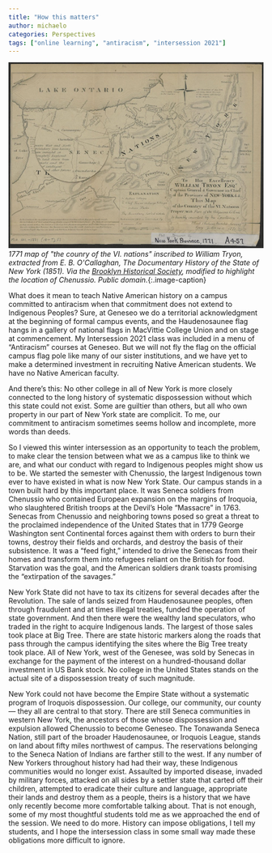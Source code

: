 ```yaml
---
title: "How this matters" 
author: michaelo
categories: Perspectives
tags: ["online learning", "antiracism", "intersession 2021"]
---
```


![1771 map of the country of the Six Nations](/images/bhs_midatl003443863_a-scaled_35pc_chenussio.jpg)
*1771 map of "the counry of the VI. nations" inscribed to William Tryon, extracted from E. B. O'Callaghan, The Documentary History of the State of New York (1851). Via the [Brooklyn Historical Society](https://mapcollections.brooklynhistory.org/map/to-his-excellency-william-tryon-esqr-captain-general-governor-in-chief-of-the-province-of-new-york-this-map-of-the-country-of-the-vi-nations-proper-with-part-of-the-adjacent-colonies-is-hum/), modified to highlight the location of Chenussio. Public domain.*{:.image-caption}

<span class="drop">W</span>hat does it mean to teach Native American history on a campus committed to antiracism when that commitment does not extend to Indigenous Peoples? Sure, at Geneseo we do a territorial acknowledgment at the beginning of formal campus events, and the Haudenosaunee flag hangs in a gallery of national flags in MacVittie College Union and on stage at commencement. My Intersession 2021 class was included in a menu of “Antiracism” courses at Geneseo. But we will not fly the flag on the official campus flag pole like many of our sister institutions, and we have yet to make a determined investment in recruiting Native American students. We have no Native American faculty.

<!--more-->

And there’s this: No other college in all of New York is more closely connected to the long history of systematic dispossession without which this state could not exist. Some are guiltier than others, but all who own property in our part of New York state are complicit. To me, our commitment to antiracism sometimes seems hollow and incomplete, more words than deeds.

So I viewed this winter intersession as an opportunity to teach the problem, to make clear the tension between what we as a campus like to think we are, and what our conduct with regard to Indigenous peoples might show us to be. We started the semester with Chenussio, the largest Indigenous town ever to have existed in what is now New York State. Our campus stands in a town built hard by this important place. It was Seneca soldiers from Chenussio who contained European expansion on the margins of Iroquoia, who slaughtered British troops at the Devil’s Hole “Massacre” in 1763. Senecas from Chenussio and neighboring towns posed so great a threat to the proclaimed independence of the United States that in 1779 George Washington sent Continental forces against them with orders to burn their towns, destroy their fields and orchards, and destroy the basis of their subsistence. It was a “feed fight,” intended to drive the Senecas from their homes and transform them into refugees reliant on the British for food. Starvation was the goal, and the American soldiers drank toasts promising the “extirpation of the savages.”

New York State did not have to tax its citizens for several decades after the Revolution. The sale of lands seized from Haudenosaunee peoples, often through fraudulent and at times illegal treaties, funded the operation of state government. And then there were the wealthy land speculators, who traded in the right to acquire Indigenous lands. The largest of those sales took place at Big Tree. There are state historic markers along the roads that pass through the campus identifying the sites where the Big Tree treaty took place. All of New York, west of the Genesee, was sold by Senecas in exchange for the payment of the interest on a hundred-thousand dollar investment in US Bank stock. No college in the United States stands on the actual site of a dispossession treaty of such magnitude.

New York could not have become the Empire State without a systematic program of Iroquois dispossession. Our college, our community, our county — they all are central to that story. There are still Seneca communities in western New York, the ancestors of those whose dispossession and expulsion allowed Chenussio to become Geneseo. The Tonawanda Seneca Nation, still part of the broader Haudenosaunee, or Iroquois League, stands on land about fifty miles northwest of campus. The reservations belonging to the Seneca Nation of Indians are farther still to the west. If any number of New Yorkers throughout history had had their way, these Indigenous communities would no longer exist. Assaulted by imported disease, invaded by military forces, attacked on all sides by a settler state that carted off their children, attempted to eradicate their culture and language, appropriate their lands and destroy them as a people, theirs is a history that we have only recently become more comfortable talking about. That is not enough, some of my most thoughtful students told me as we approached the end of the session. We need to do more. History can impose obligations, I tell my students, and I hope the intersession class in some small way made these obligations more difficult to ignore.
